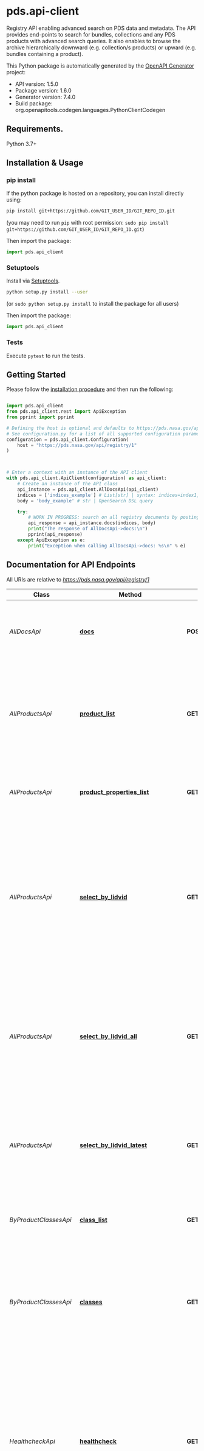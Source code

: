 # pds.api-client
Registry API enabling advanced search on PDS data and metadata. The API provides end-points to search for bundles, collections and any PDS products with advanced search queries. It also enables to browse the archive hierarchically downward (e.g. collection/s products) or upward (e.g. bundles containing a product).


This Python package is automatically generated by the [OpenAPI Generator](https://openapi-generator.tech) project:

- API version: 1.5.0
- Package version: 1.6.0
- Generator version: 7.4.0
- Build package: org.openapitools.codegen.languages.PythonClientCodegen

## Requirements.

Python 3.7+

## Installation & Usage
### pip install

If the python package is hosted on a repository, you can install directly using:

```sh
pip install git+https://github.com/GIT_USER_ID/GIT_REPO_ID.git
```
(you may need to run `pip` with root permission: `sudo pip install git+https://github.com/GIT_USER_ID/GIT_REPO_ID.git`)

Then import the package:
```python
import pds.api_client
```

### Setuptools

Install via [Setuptools](http://pypi.python.org/pypi/setuptools).

```sh
python setup.py install --user
```
(or `sudo python setup.py install` to install the package for all users)

Then import the package:
```python
import pds.api_client
```

### Tests

Execute `pytest` to run the tests.

## Getting Started

Please follow the [installation procedure](#installation--usage) and then run the following:

```python

import pds.api_client
from pds.api_client.rest import ApiException
from pprint import pprint

# Defining the host is optional and defaults to https://pds.nasa.gov/api/registry/1
# See configuration.py for a list of all supported configuration parameters.
configuration = pds.api_client.Configuration(
    host = "https://pds.nasa.gov/api/registry/1"
)



# Enter a context with an instance of the API client
with pds.api_client.ApiClient(configuration) as api_client:
    # Create an instance of the API class
    api_instance = pds.api_client.AllDocsApi(api_client)
    indices = ['indices_example'] # List[str] | syntax: indices=index1,index2... notes: OpenSearch indices 
    body = 'body_example' # str | OpenSearch DSL query

    try:
        # WORK IN PROGRESS: search on all registry documents by posting an OpenSearch DSL query 
        api_response = api_instance.docs(indices, body)
        print("The response of AllDocsApi->docs:\n")
        pprint(api_response)
    except ApiException as e:
        print("Exception when calling AllDocsApi->docs: %s\n" % e)

```

## Documentation for API Endpoints

All URIs are relative to *https://pds.nasa.gov/api/registry/1*

Class | Method | HTTP request | Description
------------ | ------------- | ------------- | -------------
*AllDocsApi* | [**docs**](docs/AllDocsApi.md#docs) | **POST** /docs | WORK IN PROGRESS: search on all registry documents by posting an OpenSearch DSL query 
*AllProductsApi* | [**product_list**](docs/AllProductsApi.md#product_list) | **GET** /products | search the latest-versioned instances of all PDS data products, including bundles, collections, documentation, context and observational products. 
*AllProductsApi* | [**product_properties_list**](docs/AllProductsApi.md#product_properties_list) | **GET** /properties | return a list of all possible searchable metadata fields for products published in the registry 
*AllProductsApi* | [**select_by_lidvid**](docs/AllProductsApi.md#select_by_lidvid) | **GET** /products/{identifier} | returns one PDS Product with the identifier selected from all PDS Products, including bundles, collections, data, documentation, context and observational products. See identifier for details on how it determines what is returned. 
*AllProductsApi* | [**select_by_lidvid_all**](docs/AllProductsApi.md#select_by_lidvid_all) | **GET** /products/{identifier}/all | returns all product versions with the identifier (lid) selected from all PDS Products. See identifier for details on how it determines what is returned.  note: if given a lidvid, it will be translated to a lid 
*AllProductsApi* | [**select_by_lidvid_latest**](docs/AllProductsApi.md#select_by_lidvid_latest) | **GET** /products/{identifier}/latest | returns one PDS Product with the identifier selected from all PDS Products. See identifier for details on how it determines what is returned. 
*ByProductClassesApi* | [**class_list**](docs/ByProductClassesApi.md#class_list) | **GET** /classes/{class} | returns all PDS products of the given PDS product class that meet all given constraints. 
*ByProductClassesApi* | [**classes**](docs/ByProductClassesApi.md#classes) | **GET** /classes | returns a list of the available PDS product class at this API. This is not all of the PDS product class available in the database, but simply the names that can be used in the /classes/{class} endpoints. 
*HealthcheckApi* | [**healthcheck**](docs/HealthcheckApi.md#healthcheck) | **GET** /healthcheck | returns payload of system health information. Detection of any fatal issues results in a non-200 response. The primary intention of this endpoint is to provide an accurate assessment of the service to determine if ECS/Fargate should instantiate a new instance of the task. 
*ProductReferencesApi* | [**product_member_of**](docs/ProductReferencesApi.md#product_member_of) | **GET** /products/{identifier}/member-of | returns one or more PDS Products that have the given PDS lid/lidvid as a member. 
*ProductReferencesApi* | [**product_member_of_of**](docs/ProductReferencesApi.md#product_member_of_of) | **GET** /products/{identifier}/member-of/member-of | returns one or more PDS Products that have the given PDS lid/lidvid as a member of its members. 
*ProductReferencesApi* | [**product_member_of_of_vers**](docs/ProductReferencesApi.md#product_member_of_of_vers) | **GET** /products/{identifier}/member-of/member-of/{versions} | returns one or more PDS Products that have the given PDS lid/lidvid as a member of its members. 
*ProductReferencesApi* | [**product_member_of_vers**](docs/ProductReferencesApi.md#product_member_of_vers) | **GET** /products/{identifier}/member-of/{versions} | returns one or more PDS Products that have the given PDS lid/lidvid as a member. 
*ProductReferencesApi* | [**product_members**](docs/ProductReferencesApi.md#product_members) | **GET** /products/{identifier}/members | returns all of the members of the given lid/lidvid 
*ProductReferencesApi* | [**product_members_members**](docs/ProductReferencesApi.md#product_members_members) | **GET** /products/{identifier}/members/members | returns all of the members of the members of the given lid/lidvid 
*ProductReferencesApi* | [**product_members_members_vers**](docs/ProductReferencesApi.md#product_members_members_vers) | **GET** /products/{identifier}/members/members/{versions} | returns all of the members of the members of the given lid/lidvid 
*ProductReferencesApi* | [**product_members_vers**](docs/ProductReferencesApi.md#product_members_vers) | **GET** /products/{identifier}/members/{versions} | returns all of the members of the given lid/lidvid 


## Documentation For Models

 - [ErrorMessage](docs/ErrorMessage.md)
 - [Metadata](docs/Metadata.md)
 - [Pds4Metadata](docs/Pds4Metadata.md)
 - [Pds4MetadataOpsDataFile](docs/Pds4MetadataOpsDataFile.md)
 - [Pds4MetadataOpsLabelFileInfo](docs/Pds4MetadataOpsLabelFileInfo.md)
 - [Pds4MetadataOpsTrackingMeta](docs/Pds4MetadataOpsTrackingMeta.md)
 - [Pds4Product](docs/Pds4Product.md)
 - [Pds4Products](docs/Pds4Products.md)
 - [PdsProduct](docs/PdsProduct.md)
 - [PdsProducts](docs/PdsProducts.md)
 - [PropertiesListInner](docs/PropertiesListInner.md)
 - [Reference](docs/Reference.md)
 - [Summary](docs/Summary.md)
 - [WyriwygProduct](docs/WyriwygProduct.md)
 - [WyriwygProductKeyValuePair](docs/WyriwygProductKeyValuePair.md)
 - [WyriwygProducts](docs/WyriwygProducts.md)


<a id="documentation-for-authorization"></a>
## Documentation For Authorization

Endpoints do not require authorization.


## Author

pds-operator@jpl.nasa.gov


